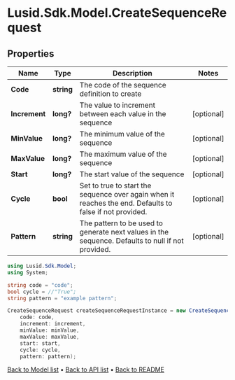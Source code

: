 # Lusid.Sdk.Model.CreateSequenceRequest

## Properties

Name | Type | Description | Notes
------------ | ------------- | ------------- | -------------
**Code** | **string** | The code of the sequence definition to create | 
**Increment** | **long?** | The value to increment between each value in the sequence | [optional] 
**MinValue** | **long?** | The minimum value of the sequence | [optional] 
**MaxValue** | **long?** | The maximum value of the sequence | [optional] 
**Start** | **long?** | The start value of the sequence | [optional] 
**Cycle** | **bool** | Set to true to start the sequence over again when it reaches the end. Defaults to false if not provided. | [optional] 
**Pattern** | **string** | The pattern to be used to generate next values in the sequence. Defaults to null if not provided. | [optional] 

```csharp
using Lusid.Sdk.Model;
using System;

string code = "code";
bool cycle = //"True";
string pattern = "example pattern";

CreateSequenceRequest createSequenceRequestInstance = new CreateSequenceRequest(
    code: code,
    increment: increment,
    minValue: minValue,
    maxValue: maxValue,
    start: start,
    cycle: cycle,
    pattern: pattern);
```

[Back to Model list](../README.md#documentation-for-models) &#8226; [Back to API list](../README.md#documentation-for-api-endpoints) &#8226; [Back to README](../README.md)
